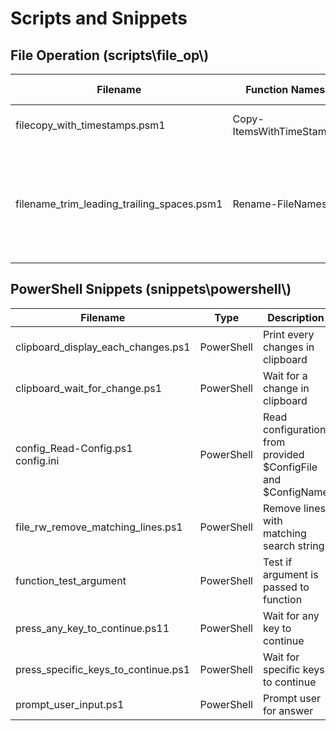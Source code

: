 # Scripts and Snippets

## File Operation (scripts\\file_op\\)
| Filename | Function Names | Script Type | Description |
|---|---|---|---|
| filecopy_with_timestamps.psm1 | Copy-ItemsWithTimeStamps | PowerShell | Copy files with time attributes. |
| filename_trim_leading_trailing_spaces.psm1 | Rename-FileNames | PowerShell | Trim leading and trailing spaces in filename of specified file or all files under a directory. |

## PowerShell Snippets (snippets\\powershell\\)
| Filename | Type | Description |
|---|---|---|
| clipboard_display_each_changes.ps1 | PowerShell | Print every changes in clipboard |
| clipboard_wait_for_change.ps1 | PowerShell | Wait for a change in clipboard |
| config_Read-Config.ps1<br>config.ini | PowerShell | Read configuration from provided \$ConfigFile and \$ConfigName |
| file_rw_remove_matching_lines.ps1 | PowerShell | Remove lines with matching search string |
| function_test_argument | PowerShell | Test if argument is passed to function |
| press_any_key_to_continue.ps11 | PowerShell | Wait for any key to continue |
| press_specific_keys_to_continue.ps1 | PowerShell | Wait for specific keys to continue |
| prompt_user_input.ps1 | PowerShell | Prompt user for answer |
